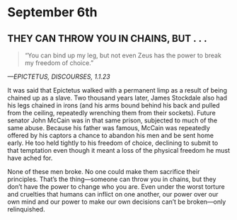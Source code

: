 # September 6th
## THEY CAN THROW YOU IN CHAINS, BUT . . .

> “You can bind up my leg, but not even Zeus has the power to break my freedom of choice.”

*—EPICTETUS, DISCOURSES, 1.1.23*

It was said that Epictetus walked with a permanent limp as a result of being chained up as a slave. Two thousand years later, James Stockdale also had his legs chained in irons (and his arms bound behind his back and pulled from the ceiling, repeatedly wrenching them from their sockets). Future senator John McCain was in that same prison, subjected to much of the same abuse. Because his father was famous, McCain was repeatedly offered by his captors a chance to abandon his men and be sent home early. He too held tightly to his freedom of choice, declining to submit to that temptation even though it meant a loss of the physical freedom he must have ached for.

None of these men broke. No one could make them sacrifice their principles. That’s the thing—someone can throw you in chains, but they don’t have the power to change who you are. Even under the worst torture and cruelties that humans can inflict on one another, our power over our own mind and our power to make our own decisions can’t be broken—only relinquished.

